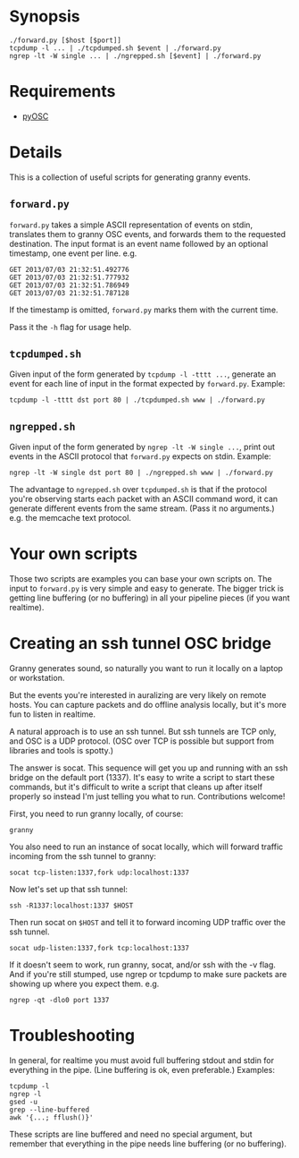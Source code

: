 # Synopsis
    ./forward.py [$host [$port]]
    tcpdump -l ... | ./tcpdumped.sh $event | ./forward.py
    ngrep -lt -W single ... | ./ngrepped.sh [$event] | ./forward.py

# Requirements
- [pyOSC](https://gitorious.org/pyosc)

# Details
This is a collection of useful scripts for generating granny events.

## `forward.py`
`forward.py` takes a simple ASCII representation of events on stdin,
translates them to granny OSC events, and forwards them to the requested
destination. The input format is an event name followed by an optional
timestamp, one event per line. e.g.

    GET 2013/07/03 21:32:51.492776
    GET 2013/07/03 21:32:51.777932
    GET 2013/07/03 21:32:51.786949
    GET 2013/07/03 21:32:51.787128

If the timestamp is omitted, `forward.py` marks them with the current time.

Pass it the `-h` flag for usage help.

## `tcpdumped.sh`
Given input of the form generated by `tcpdump -l -tttt ...`, generate an event
for each line of input in the format expected by `forward.py`. Example:

    tcpdump -l -tttt dst port 80 | ./tcpdumped.sh www | ./forward.py

## `ngrepped.sh`
Given input of the form generated by `ngrep -lt -W single ...`, print out
events in the ASCII protocol that `forward.py` expects on stdin. Example:

    ngrep -lt -W single dst port 80 | ./ngrepped.sh www | ./forward.py

The advantage to `ngrepped.sh` over `tcpdumped.sh` is that if the protocol
you're observing starts each packet with an ASCII command word, it can
generate different events from the same stream. (Pass it no arguments.) e.g.
the memcache text protocol.

# Your own scripts
Those two scripts are examples you can base your own scripts on. The input to
`forward.py` is very simple and easy to generate. The bigger trick is getting
line buffering (or no buffering) in all your pipeline pieces (if you want
realtime).

# Creating an ssh tunnel OSC bridge
Granny generates sound, so naturally you want to run it locally on a laptop or
workstation.

But the events you're interested in auralizing are very likely on remote
hosts. You can capture packets and do offline analysis locally, but it's more
fun to listen in realtime.

A natural approach is to use an ssh tunnel. But ssh tunnels are TCP only, and
OSC is a UDP protocol. (OSC over TCP is possible but support from libraries
and tools is spotty.)

The answer is socat. This sequence will get you up and running with an ssh
bridge on the default port (1337). It's easy to write a script to start these
commands, but it's difficult to write a script that cleans up after itself
properly so instead I'm just telling you what to run. Contributions welcome!

First, you need to run granny locally, of course:

    granny

You also need to run an instance of socat locally, which will forward traffic
incoming from the ssh tunnel to granny:

    socat tcp-listen:1337,fork udp:localhost:1337

Now let's set up that ssh tunnel:

    ssh -R1337:localhost:1337 $HOST

Then run socat on `$HOST` and tell it to forward incoming UDP traffic over the
ssh tunnel.

    socat udp-listen:1337,fork tcp:localhost:1337

If it doesn't seem to work, run granny, socat, and/or ssh with the -v
flag. And if you're still stumped, use ngrep or tcpdump to make sure packets
are showing up where you expect them. e.g.

    ngrep -qt -dlo0 port 1337

# Troubleshooting
In general, for realtime you must avoid full buffering stdout and stdin for
everything in the pipe. (Line buffering is ok, even preferable.) Examples:

    tcpdump -l
    ngrep -l
    gsed -u
    grep --line-buffered
    awk '{...; fflush()}'

These scripts are line buffered and need no special argument, but remember
that everything in the pipe needs line buffering (or no buffering).
